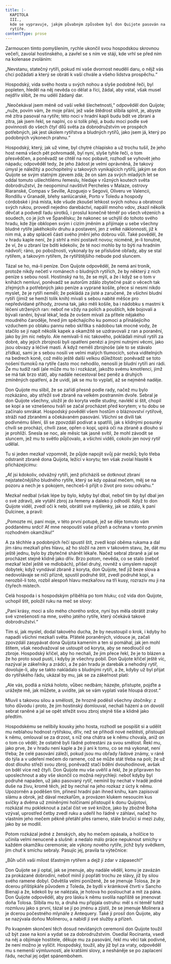 ```yaml
---
title: |-
  KAPITOLA
  III.,
  kde se vypravuje, jakým půvabným způsobem byl don Quijote pasován na
  rytíře.
contentType: prose
---
```


  

Zarmoucen tímto pomyšlením, rychle ukončil svou hospodskou skrovnou večeři, zavolal hostinského, a zavřel se s ním ve stáji, kde vrhl se před ním na kolenase zvoláním:

„Nevstanu, statečný rytíři, pokud mi vaše dvornost neudělí daru, o nějž vás chci požádati a který se obrátí k vaší chvále a všeho lidstva prospěchu.“

Hospodský, vida svého hosta u svých nohou a slyše podobné řeči, byl popleten, hleděl na něj nevěda co dělat a říci, žádal, aby vstal, však musel nejdřív slíbit, že mu udělí žádaný dar.

„Neočekával jsem méně od vaší velké šlechetnosti,“ odpověděl don Quijote; „nuže, povím vám, že moje přání, jež vaše štědrost slíbila splnit, je, abyste mě zítra pasoval na rytíře; této noci v hradní kapli budu bdít ve zbrani a zítra, jak jsem řekl, se naplní, co si tolik přeji, a budu moci podle své povinnosti do všech čtyř dílů světa za dobrodružstvím ve prospěch potřebných, jak jest úkolem rytířstva a bludných rytířů, jako jsem já, který po podobných výkonech prahnu.“

Hospodský, který, jak už víme, byl chytré chlapisko a už trochu tušil, že jeho host nemá všech pět pohromadě, byl nyní, slyše tyhle řeči, o tom přesvědčen, a poněvadž se chtěl na noc pobavit, rozhodl se vyhovět jeho nápadu; odpověděl tedy, že jeho žádost je velmi oprávněná, že takový úmysl je náležitý a pochopitelný u takových vynikajících rytířů, jakým se don Quijote se svým statným zjevem zdá; že on sám za svých mladých let se oddal tomuto ušlechtilému řemeslu, hledaje v různých koutech světa dobrodružství, že neopominul navštívit Percheles v Malaze, ostrovy Riaranské, Compas v Seville, Azoguejo v Segovii, Oliveru ve Valencii, Rondillu v Granadě, břehy sanlúcarské, Porto v Toledu a hospody córdobské i jiná místa, kde všude zkoušel lehkost svých nohou a obratnost svých rukou, provedl nejedno darebáctví, napálil mnoho vdov, zkazil několik děvčat a podvedl řadu sirotků, i proslul konečně téměř po všech vězeních a soudech, co je jich ve Španělsku; že nakonec se uchýlil do tohoto svého hradu, kde žije obklopen svým i cizím jměním a přijímaje u sebe všechny bludné rytíře jakéhokoliv druhu a postavení, jen z velké náklonnosti, již k nim má, a aby spláceli částí svého jmění jeho dobrou vůli. Také pověděl, že v hradu kaple není, že ji strhl a míní postavit novou; nicméně, je-li tonutné, že ví, že u zbraní lze bdíti kdekoliv, že té noci mohlo by to býti na hradním nádvoří; ráno, po pobožnosti, vykonaly by se příslušné obřady, aby se stal rytířem, a takovým rytířem, že rytířštějšího nebude pod sluncem.

Tázal se ho, má-li peníze. Don Quijote odpověděl, že nemá ani troník, protože nikdy nečetl v románech o bludných rytířích, že by některý z nich peníze s sebou nosil. Hostinský na to, že se mýlí, a že i když se o tom v knihách nemluví, poněvadž se autorům zdálo zbytečné psát o věcech tak zřejmých a potřebných jako peníze a vyprané košile, přece si nesmí nikdo myslet, že je rytíři neměli; že pokládá za jisté a zaručené, že všichni bludní rytíři (jimiž se hemží tolik knih) mívali s sebou nabité měšce pro nepředvídané příhody, zrovna tak, jako měli košile, ba i nádobku s mastmi k léčení utržených ran: neboť ne vždy na polích a pouštích, kde bojovali a bývali raněni, býval lékař, leda že ovšem mívali za přítele nějakého moudrého čaroděje, hned jim spěchajícího ku pomoci a přinášejícího vzduchem po oblaku pannu nebo skřítka s nádobou tak mocné vody, že stačilo se jí napít několik kapek a okamžitě se uzdravovali z ran a poranění, jako by jim nic nebylo. Ale nemívali-li nic takového, pokládali minulí rytíři za dobré, aby jejich zbrojnoši byli opatřeni penězi a jinými nutnými věcmi, jako jsou obvazy a léčivé masti. A když neměli zbrojnoše (ale to se stávalo zřídka), sami je s sebou nosili ve velmi malých tlumocích, sotva viditelných na bedrech koně, což mělo ještě další velkou důležitost: poněvadž se toto nošení tlumoků na rytíře často moc nehodilo, nenosili je bludní rytíři ani rádi. Že mu tudíž radí (ale může mu to i rozkázat, jakožto svému kmotřenci, jímž se má tak brzo stát), aby nadále necestoval bez peněz a druhých zmíněných opatření, a že uvidí, jak se mu to vyplatí, až se nejméně naděje.

Don Quijote mu slíbil, že se zařídí přesně podle rady, načež mu bylo rozkázáno, aby střežil své zbraně na velkém postranním dvoře. Sebral je don Quijote všechny, uložil je do koryta vedle studny, navlékl si štít, chopil se kopí a se vznešenou tváří se začal procházet před korytem; v tu dobu se začínalo smrákat. Hospodský pověděl všem hostům o bláznovství rytířově, stráži nad zbraněmi a očekávaném pasování. Všichni se divili tak podivnému šílení, šli se zpovzdálí podívat a spatřili, jak s klidnými posunky chvíli se prochází, chvíli zase, opřen o kopí, upírá oči na zbraně a dlouho si je prohlíží. Snesla se noc, ale měsíc tak jasně svítil, že mohl závodit se sluncem, jež mu to světlo půjčovalo, a všichni viděli, cokoliv jen nový rytíř udělal.

Tu si jeden mezkař vzpomněl, že půjde napojit svůj pár mezků; bylo třeba odstranit zbraně dona Quijota, ležící v korytu; ten však zvolal hlasitě k přicházejícímu:

„Ať jsi kdokoliv, odvážný rytíři, jenž přicházíš se dotknout zbraní nejstatečnějšího bludného rytíře, který se kdy opásal mečem, měj se na pozoru a nech je s pokojem, nechceš-li přijít o život pro svou odvahu.“

Mezkař nedbal (však lépe by bylo, kdyby byl dbal, neboť tím by byl dbal jen o své zdraví), ale vytáhl zbroj za řemeny a daleko ji odhodil. Když to don Quijote viděl, zvedl oči k nebi, obrátil své myšlenky, jak se zdálo, k paní Dulcinee, a pravil:

„Pomozte mi, paní moje, v této první potupě, jež se děje tomuto vám poddanému srdci! Ať mne neopouští vaše přízeň a ochrana v tomto prvním rozhodném okamžiku!“

A za těchhle a podobných řečí spustil štít, zvedl kopí oběma rukama a dal jím ránu mezkaři přes hlavu, až ho složil na zem v takovém stavu, že, dát mu ještě jednu, bylo by zbytečné shánět lékaře. Načež sebral zbraně a jal se procházet stejně klidně jako dřív. Brzo potom, nevěda, co se stalo (neboť mezkař ležel ještě ve mdlobách), přišel druhý, rovněž s úmyslem napojit dobytek; když vyndával zbraně z koryta, don Quijote, teď již beze slova a nedovolávaje se ničí přízně, spustil podruhé štít, zvedl podruhé kopí, a nerozbil-li toto, rozbil alespoň hlavu mezkařovu na tři kusy, rozraziv mu ji na čtyřech místech.

Celá hospoda i s hospodským přiběhla po tom hluku; což vida don Quijote, uchopil štít, položil ruku na meč se slovy:

„Paní krásy, moci a sílo mého chorého srdce, nyní bys měla obrátit zraky své vznešenosti na mne, svého jatého rytíře, který očekává takové dobrodružství.“

Tím si, jak myslel, dodal takového ducha, že by neustoupil o krok, i kdyby ho napadli všichni mezkaři světa. Přátelé poraněných, vidouce je, začali zpovzdálí zasypávat dona Quijota kamením a ten si pomáhal, jak jen mohl štítem, však neodvažoval se ustoupit od koryta, aby se neodloučil od zbroje. Hospodský křičel, aby ho nechali, že jim přece řekl, že je to blázen a že ho proto soud pustí, i kdyby je všechny pobil. Don Quijote křičel ještě víc, nazýval je zákeřníky a zrádci, a že pán hradu je darebák a nehodný rytíř, dovoluje-li, aby se takto nakládalo s bludnými rytíři, a že, kdyby už byl přijat do rytířského řádu, ukázal by mu, jak se za zákeřnost platí:

„Ale vás, podlá a nízká holoto, vůbec nedbám; házejte, přistupte, pojďte a urážejte mě, jak můžete, a uvidíte, jak se vám vyplatí vaše hloupá drzost.“

Mluvil s takovou silou a smělostí, že hrozně poděsil všechny útočníky: z toho důvodu i proto, že jim hostinský domlouval, nechali házení a on dovolil sebrat raněné a jal se opět střežit svou zbroj stejně tiše a klidně jako předtím.

Hospodskému se nelíbily kousky jeho hosta, rozhodl se pospíšit si a udělit mu neblahou hodnost rytířskou, dřív, než se přihodí nové neštěstí, přistoupil k němu, omlouval se za drzost, s níž ona chátra se k němu chovala, aniž on o tom co věděl; že ostatně byli řádně potrestáni za svou smělost. Řekl mu, jako prve, že v hradu není kaple a že jí ani k tomu, co se má vykonat, není třeba; že celé pasování záleží, pokud jsou mu obřady řádové známy, v ráně do týla a v udeření mečem do ramene, což se může stát třeba na poli; že už dost dlouho střeží svou zbroj, poněvadž stačí bdění dvouhodinové, avšak on bděl více než čtyři. Don Quijote mu vše uvěřil a řekl, že je připraven ho uposlechnout a aby vše skončil co možná nejrychleji: neboť kdyby byl podruhé napaden, už jako pasovaný rytíř, nemínil by nechat v hradě jediné duše na živu, kromě těch, jež by nechal na jeho rozkaz z úcty k němu. Upozorněn a poděšen tím, přinesl hradní pán ihned knihu, kam zapisoval slámu a obrok, jež dával mezkařům, a provázen klukem nesoucím kus svíčky a dvěma už zmíněnými holčinami přistoupil k donu Quijotovi, rozkázal mu pokleknout a začal číst ve své knížce, jako by zbožně Boha vzýval, uprostřed četby zvedl ruku a udeřil ho řádně v záhlaví, načež ho vlastním jeho mečem pěkně přetáhl přes rameno, stále bručící si mezi zuby, jako by se modlil.

Potom rozkázal jedné z ženských, aby ho mečem opásala, a holčice to učinila velmi nenuceně a slušně: a nedalo málo práce nepuknout smíchy v každém okamžiku ceremonie; ale výkony nového rytíře, jichž byly svědkem, jim chuť k smíchu sebraly. Pasujíc jej, pravila ta výtečnice:

„Bůh učiň vaši milost šťastným rytířem a dejž jí zdar v zápasech!“

Don Quijote se jí optal, jak se jmenuje, aby nadále věděl, komu je zavázán za prokázané dobrodiní, neboť mínil jí popřáti trochu ze slávy, jíž by silou svého ramene dobyl. Odvětila velmi poníženě, že se jmenuje Tolosa, že je dcerou příštipkáře původem z Toleda, že bydlí v krámkové čtvrti v Sancho Bienaji a že, kdekoli by se nalézala, je hotova ho poslouchat a mít za pána. Don Quijote odpověděl, aby pro lásku k němu svolila napříště se jmenovat doňa Tolosa. Slíbila mu to, a druhá mu připjala ostruhu: měl s ní téměř tutéž rozmluvu jako s první, tázal se jí po jménu a zjistil, že se jmenuje Molinera a je dcerou počestného mlynáře z Antequery. Také ji prosil don Quijote, aby se nazývala doňou Molinerou, a nabídl jí své služby a přízeň.

Po kvapném skončení těch dosud nevídaných ceremonií don Quijote toužil už být zase na koni a vydat se za dobrodružstvím. Osedlal Rocinanta, vsedl na něj a objímaje hostitele, děkuje mu za pasování, řekl mu věci tak podivné, že není možno je vylíčit. Hospodský, toužil, aby již byl za vraty, odpověděl mu s nemenší výmluvností, ale kratšími slovy, a nesháněje se po zaplacení řádu, nechal jej odjet spánembohem.
